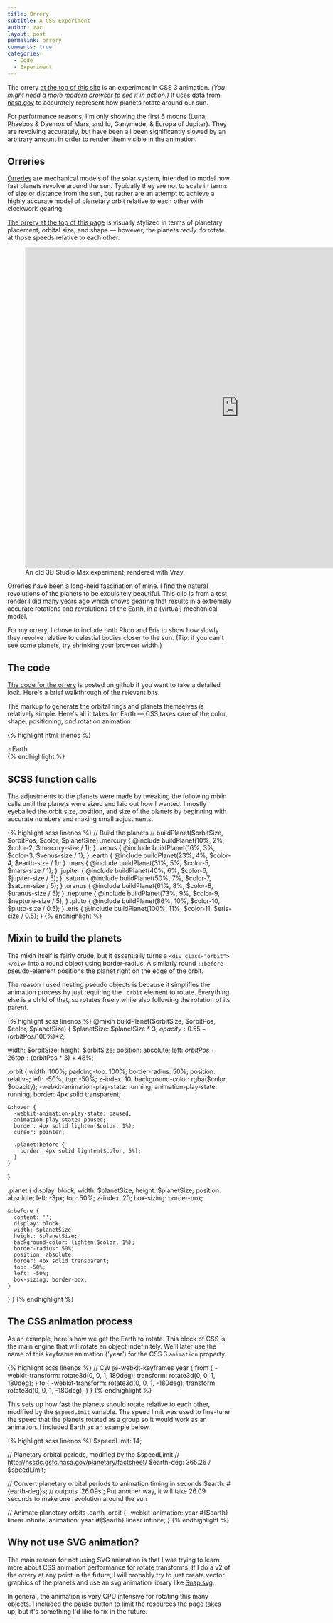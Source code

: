 ```yaml
---
title: Orrery
subtitle: A CSS Experiment
author: zac
layout: post
permalink: orrery
comments: true
categories:
  - Code
  - Experiment
---
```


The orrery <a href="#top">at the top of this site</a> is an experiment in CSS 3 
animation. *(You might need a more modern browser to see it in action.)* It uses
data from <a href="http://nssdc.gsfc.nasa.gov/planetary/factsheet/">nasa.gov</a>
to accurately represent how planets rotate around our sun.

For performance reasons, I'm only showing the first 6 moons (Luna, Phaebos & Daemos of Mars, and Io, Ganymede, & Europa of Jupiter). They are revolving
accurately, but have been all been significantly slowed by an arbitrary amount in order to render
them visible in the animation.

<!-- more -->
<div class="anchor-offset" id="more"></div>

## Orreries

<a href="http://en.wikipedia.org/wiki/Orrery">Orreries</a> are mechanical models of the solar system, intended to model how fast planets revolve around the sun. Typically they are not to scale in terms of size or distance from the sun, but rather are an attempt to achieve a highly accurate model of planetary orbit relative to each other with clockwork gearing.

<a href="#top">The orrery at the top of this page</a> is visually stylized in terms of planetary placement, orbital size, and shape &mdash; however, the planets *really do* rotate at those speeds relative to each other.

<figure><iframe width="960" height="720" src="https://www.youtube-nocookie.com/embed/-cquQ29Glos?rel=0&amp;controls=0&amp;autoplay=1&amp;loop=1" frameborder="0" allowfullscreen></iframe><figcaption>An old 3D Studio Max experiment, rendered with Vray.</figcaption></figure>

Orreries have been a long-held fascination of mine. I find the natural revolutions of the planets to be exquisitely beautiful. This clip is from a test render I did many years ago which shows gearing that results in a extremely accurate rotations and revolutions of the Earth, in a (virtual) mechanical model.

For my orrery, I chose to include both Pluto and Eris to show how slowly they
revolve relative to celestial bodies closer to the sun. (Tip: if you can't see some
planets, try shrinking your browser width.)

## The code

<a href="https://github.com/zachalbert/zachalbert.com_v6#the-orrery">The code for
the orrery</a> is posted on github if you want to take a detailed look. Here's a brief walkthrough of the relevant bits.

The markup to generate the orbital rings and planets themselves is relatively simple. Here's all it takes for Earth &mdash; CSS takes care of the color, shape, positioning, *and* rotation animation:

{% highlight html linenos %}
<div class="earth" id="earth">
  <div class="label"><span class="symbol">♁</span>Earth</div>
  <div class="orbit">
    <div class="planet">
      <div class="satellite s_1"></div>
    </div>
  </div>
</div>
{% endhighlight %}

## SCSS function calls

The adjustments to the planets were made by tweaking the following mixin calls
until the planets were sized and laid out how I wanted. I mostly eyeballed the
orbit size, position, and size of the planets by beginning with accurate numbers
and making small adjustments.

{% highlight scss linenos %}
// Build the planets
// buildPlanet($orbitSize, $orbitPos, $color, $planetSize)
.mercury { @include buildPlanet(10%,  2%, $color-2, $mercury-size / 1); }
.venus   { @include buildPlanet(16%,  3%, $color-3, $venus-size / 1); }
.earth   { @include buildPlanet(23%,  4%, $color-4, $earth-size / 1); }
.mars    { @include buildPlanet(31%,  5%, $color-5, $mars-size / 1); }
.jupiter { @include buildPlanet(40%,  6%, $color-6, $jupiter-size / 5); }
.saturn  { @include buildPlanet(50%,  7%, $color-7, $saturn-size / 5); }
.uranus  { @include buildPlanet(61%,  8%, $color-8, $uranus-size / 5); }
.neptune { @include buildPlanet(73%,  9%, $color-9, $neptune-size / 5); }
.pluto   { @include buildPlanet(86%, 10%, $color-10, $pluto-size / 0.5); }
.eris    { @include buildPlanet(100%, 11%, $color-11, $eris-size / 0.5); }
{% endhighlight %}

## Mixin to build the planets

The mixin itself is fairly crude, but it essentially turns a `<div class="orbit"></div>`
into a round object using border-radius. A similarly round `::before` pseudo-element
positions the planet right on the edge of the orbit.

The reason I used nesting pseudo objects is because it simplifies the animation process by just requiring the `.orbit` element to rotate. Everything else is a child of that, so rotates freely while also following the rotation of its parent.

{% highlight scss linenos %}
@mixin buildPlanet($orbitSize, $orbitPos, $color, $planetSize) {
  $planetSize: $planetSize * 3;
  $opacity: 0.55 - ($orbitPos/100%)*2;

  width: $orbitSize;
  height: $orbitSize;
  position: absolute;
  left: $orbitPos + 26%;
  top: ($orbitPos * 3) + 48%;

  .orbit {
    width: 100%;
    padding-top: 100%;
    border-radius: 50%;
    position: relative;
    left: -50%;
    top: -50%;
    z-index: 10;
    background-color: rgba($color, $opacity);
    -webkit-animation-play-state: running;
    animation-play-state: running;
    border: 4px solid transparent;

    &:hover {
      -webkit-animation-play-state: paused;
      animation-play-state: paused;
      border: 4px solid lighten($color, 1%);
      cursor: pointer;

      .planet:before {
        border: 4px solid lighten($color, 5%);
      }
    }
  }

  .planet {
    display: block;
    width: $planetSize;
    height: $planetSize;
    position: absolute;
    left: -3px;
    top: 50%;
    z-index: 20;
    box-sizing: border-box;

    &:before {
      content: '';
      display: block;
      width: $planetSize;
      height: $planetSize;
      background-color: lighten($color, 1%);
      border-radius: 50%;
      position: absolute;
      border: 4px solid transparent;
      top: -50%;
      left: -50%;
      box-sizing: border-box;
    }
  }
}
{% endhighlight %}

## The CSS animation process

As an example, here's how we get the Earth to rotate. This block of CSS is the main
engine that will rotate an object indefinitely. We'll later use the name of this keyframe animation ('year') for the 
CSS 3 `animation` property.

{% highlight scss linenos %}
// CW
@-webkit-keyframes year {
  from {
    -webkit-transform: rotate3d(0, 0, 1, 180deg);
            transform: rotate3d(0, 0, 1, 180deg);
  }
  to {
    -webkit-transform: rotate3d(0, 0, 1, -180deg);
            transform: rotate3d(0, 0, 1, -180deg);
  }
}
{% endhighlight %}

This sets up how fast the planets should rotate relative to each other, modified by the `$speedLimit` variable. The speed limit was used to fine-tune the speed that the planets rotated as a group so it would work as an animation. I included Earth as an example below.

{% highlight scss linenos %}
$speedLimit:   14;

// Planetary orbital periods, modified by the $speedLimit
// http://nssdc.gsfc.nasa.gov/planetary/factsheet/
$earth-deg:    365.26 / $speedLimit;

// Convert planetary orbital periods to animation timing in seconds
$earth:        #{earth-deg}s; // outputs '26.09s'; Put another way, it will take 26.09 seconds to make one revolution around the sun

// Animate planetary orbits
.earth .orbit  { -webkit-animation: year #{$earth} linear infinite;
                         animation: year #{$earth} linear infinite; }
{% endhighlight %}

## Why not use SVG animation?

The main reason for not using SVG animation is that I was trying to learn more about CSS animation performance for rotate transforms. If I do a v2 of the orrery at any point in the future, I will probably try to just create vector graphics of the planets and use an svg animation library like <a href="http://snapsvg.io/">Snap.svg</a>.

In general, the animation is very CPU intensive for rotating this many objects. I included the pause button to limit the resources the page takes up, but it's something I'd like to fix in the future.